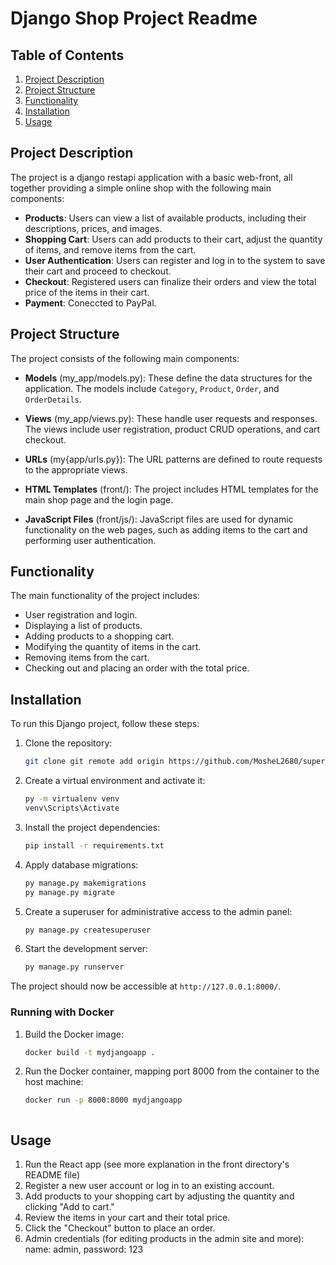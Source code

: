 # Django Shop Project Readme

## Table of Contents

1. [Project Description](#project-description)
2. [Project Structure](#project-structure)
3. [Functionality](#functionality)
4. [Installation](#installation)
5. [Usage](#usage)



## Project Description

The project is a django restapi application with a basic web-front, all together providing a simple online shop with the following main components:
- **Products**: Users can view a list of available products, including their descriptions, prices, and images.
- **Shopping Cart**: Users can add products to their cart, adjust the quantity of items, and remove items from the cart.
- **User Authentication**: Users can register and log in to the system to save their cart and proceed to checkout.
- **Checkout**: Registered users can finalize their orders and view the total price of the items in their cart.
- **Payment**: Coneccted to PayPal.

## Project Structure

The project consists of the following main components:

- **Models** (my_app/models.py): These define the data structures for the application. The models include `Category`, `Product`, `Order`, and `OrderDetails`.

- **Views** (my_app/views.py): These handle user requests and responses. The views include user registration, product CRUD operations, and cart checkout.

- **URLs** (my{app/urls.py}): The URL patterns are defined to route requests to the appropriate views.

- **HTML Templates** (front/): The project includes HTML templates for the main shop page and the login page.

- **JavaScript Files** (front/js/): JavaScript files are used for dynamic functionality on the web pages, such as adding items to the cart and performing user authentication.

## Functionality

The main functionality of the project includes:
- User registration and login.
- Displaying a list of products.
- Adding products to a shopping cart.
- Modifying the quantity of items in the cart.
- Removing items from the cart.
- Checking out and placing an order with the total price.

## Installation

To run this Django project, follow these steps:

1. Clone the repository:
    ```bash
    git clone git remote add origin https://github.com/MosheL2680/super_django.git
   
2. Create a virtual environment and activate it:
    ```bash 
    py -m virtualenv venv
    venv\Scripts\Activate
   
3. Install the project dependencies:
    ```bash
    pip install -r requirements.txt
   
4. Apply database migrations:
    ```bash
    py manage.py makemigrations
    py manage.py migrate
   
5. Create a superuser for administrative access to the admin panel:
    ```bash
    py manage.py createsuperuser
   
6. Start the development server:
    ```bash
    py manage.py runserver

The project should now be accessible at `http://127.0.0.1:8000/`.


### Running with Docker

1. Build the Docker image:

    ```bash
    docker build -t mydjangoapp .

2. Run the Docker container, mapping port 8000 from the container to the host machine:

    ```bash
    docker run -p 8000:8000 mydjangoapp



## Usage

1. Run the React app (see more explanation in the front directory's README file) 
2. Register a new user account or log in to an existing account.
3. Add products to your shopping cart by adjusting the quantity and clicking "Add to cart."
4. Review the items in your cart and their total price.
5. Click the "Checkout" button to place an order.
6. Admin credentials (for editing products in the admin site and more): name: admin, password: 123

